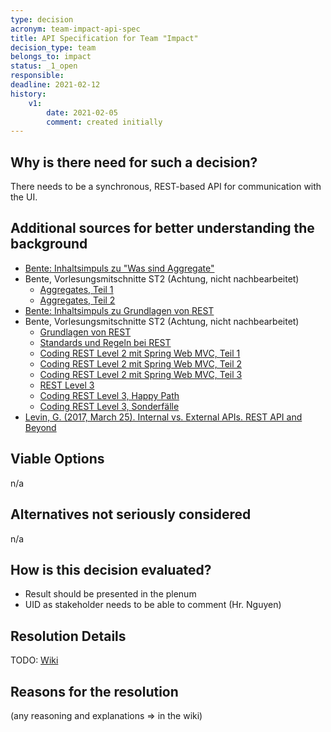 ```yaml
---
type: decision
acronym: team-impact-api-spec
title: API Specification for Team "Impact"  
decision_type: team
belongs_to: impact
status: _1_open
responsible: 
deadline: 2021-02-12
history:
    v1:
        date: 2021-02-05
        comment: created initially
---
```


## Why is there need for such a decision?

There needs to be a synchronous, REST-based API for communication with the UI. 

## Additional sources for better understanding the background

* [Bente: Inhaltsimpuls zu "Was sind Aggregate"](https://ilias.th-koeln.de/goto.php?target=file_1807388_download&client_id=ILIAS_FH_Koeln)
* Bente, Vorlesungsmitschnitte ST2 (Achtung, nicht nachbearbeitet)
    * [Aggregates, Teil 1](https://vimeo.com/416975550)
    * [Aggregates, Teil 2](https://vimeo.com/416956143)
* [Bente: Inhaltsimpuls zu Grundlagen von REST](https://ilias.th-koeln.de/goto.php?target=file_1807406_download&client_id=ILIAS_FH_Koeln)
* Bente, Vorlesungsmitschnitte ST2 (Achtung, nicht nachbearbeitet)
    * [Grundlagen von REST](https://vimeo.com/420759314)
    * [Standards und Regeln bei REST](https://vimeo.com/422898267)
    * [Coding REST Level 2 mit Spring Web MVC, Teil 1](https://vimeo.com/423398203)
    * [Coding REST Level 2 mit Spring Web MVC, Teil 2](https://vimeo.com/424206761)
    * [Coding REST Level 2 mit Spring Web MVC, Teil 3](https://vimeo.com/427357342)
    * [REST Level 3](https://vimeo.com/429656995)
    * [Coding REST Level 3, Happy Path](https://vimeo.com/434306336)
    * [Coding REST Level 3, Sonderfälle](https://vimeo.com/438723246)
* [Levin, G. (2017, March 25). Internal vs. External APIs. REST API and Beyond](http://blog.restcase.com/internal-vs-external-apis/)

## Viable Options

n/a

## Alternatives not seriously considered

n/a

## How is this decision evaluated?

- Result should be presented in the plenum
- UID as stakeholder needs to be able to comment (Hr. Nguyen)

## Resolution Details

TODO: [Wiki](https://github.com/EVATool/evatool-backend/wiki/impact-api-spec)

## Reasons for the resolution

(any reasoning and explanations => in the wiki)
